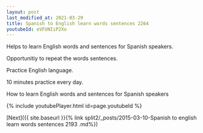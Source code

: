 ```yaml
---
layout: post
last_modified_at: 2021-03-29
title: Spanish to English learn words sentences 2264 
youtubeId: eVFUNIiP2Xo
---
```

 
 
Helps to learn English words and sentences for Spanish speakers.

Opportunitiy to repeat the words sentences. 

Practice English language. 
 
10 minutes practice every day. 
 
How to learn English words and sentences for Spanish speakers 
 
{% include youtubePlayer.html id=page.youtubeId %}
 
 
[Next]({{ site.baseurl }}{% link  split2/_posts/2015-03-10-Spanish to english learn words sentences 2193 .md%})
 
